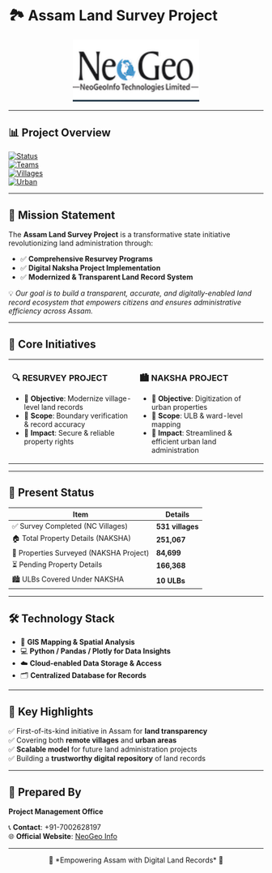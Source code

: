 # 🏞️ Assam Land Survey Project  

<p align="center">
  <img src="https://github.com/Neogeoofficial/Assam-Land-Survey/blob/884797c5b0d005effe9c31cfb67c944389437dc2/logo.PNG?raw=true" alt="Project Logo" width="250"/>
</p>

---

## 📊 Project Overview  

[![Status](https://img.shields.io/badge/Project-Active-brightgreen?style=for-the-badge&logo=github)]()  
[![Teams](https://img.shields.io/badge/Active_Teams-551-purple?style=for-the-badge)]()  
[![Villages](https://img.shields.io/badge/Resurvey_Villages-926-blue?style=for-the-badge)]()  
[![Urban](https://img.shields.io/badge/ULBs_Covered-10-orange?style=for-the-badge)]()  

---

## 🎯 Mission Statement  

The **Assam Land Survey Project** is a transformative state initiative revolutionizing land administration through:  

- ✅ **Comprehensive Resurvey Programs**  
- ✅ **Digital Naksha Project Implementation**  
- ✅ **Modernized & Transparent Land Record System**  

💡 *Our goal is to build a transparent, accurate, and digitally-enabled land record ecosystem that empowers citizens and ensures administrative efficiency across Assam.*  

---

## 🚀 Core Initiatives  

<table>
<tr>
<td width="50%" valign="top">

### 🔍 RESURVEY PROJECT  
- 📌 **Objective**: Modernize village-level land records  
- 📌 **Scope**: Boundary verification & record accuracy  
- 📌 **Impact**: Secure & reliable property rights  

</td>
<td width="50%" valign="top">

### 🏙️ NAKSHA PROJECT  
- 📌 **Objective**: Digitization of urban properties  
- 📌 **Scope**: ULB & ward-level mapping  
- 📌 **Impact**: Streamlined & efficient urban land administration  

</td>
</tr>
</table>

---

## 📅 Present Status  

| Item                                   | Details    |
|----------------------------------------|------------|
| ✅ Survey Completed (NC Villages)       | **531 villages** |
| 🏠 Total Property Details (NAKSHA)      | **251,067** |
| 📑 Properties Surveyed (NAKSHA Project) | **84,699** |
| ⏳ Pending Property Details             | **166,368** |
| 🏙️ ULBs Covered Under NAKSHA            | **10 ULBs** |

---

## 🛠️ Technology Stack  

- 📍 **GIS Mapping & Spatial Analysis**  
- 💻 **Python / Pandas / Plotly for Data Insights**  
- ☁️ **Cloud-enabled Data Storage & Access**  
- 🗂️ **Centralized Database for Records**  

---

## 🌟 Key Highlights  

✅ First-of-its-kind initiative in Assam for **land transparency**  
✅ Covering both **remote villages** and **urban areas**  
✅ **Scalable model** for future land administration projects  
✅ Building a **trustworthy digital repository** of land records  

---

## 📌 Prepared By  
**Project Management Office**  

📞 **Contact**: +91-7002628197  
🌐 **Official Website**: [NeoGeo Info](https://neogeoinfo.com/)  

---

<p align="center">  
  🚀 *Empowering Assam with Digital Land Records* 🚀  
</p>

